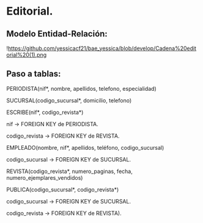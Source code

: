 # Editorial.

## Modelo Entidad-Relación:

!https://github.com/yessicacf21/bae_yessica/blob/develop/Cadena%20editorial%20(1).png

## Paso a tablas:

PERIODISTA(nif*, nombre, apellidos, telefono, especialidad)

SUCURSAL(codigo_sucursal*, domicilio, telefono)

ESCRIBE(nif*, codigo_revista*)

nif -> FOREIGN KEY de PERIODISTA.

codigo_revista -> FOREIGN KEY de REVISTA.

EMPLEADO(nombre, nif*, apellidos, teléfono, codigo_sucursal)

codigo_sucursal -> FOREIGN KEY de SUCURSAL.

REVISTA(codigo_revista*, numero_paginas, fecha, numero_ejemplares_vendidos)

PUBLICA(codigo_sucursal*, codigo_revista*)

codigo_sucursal -> FOREIGN KEY de SUCURSAL.

codigo_revista -> FOREIGN KEY de REVISTA).
